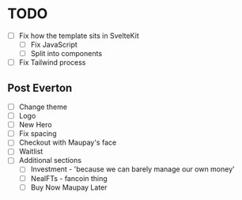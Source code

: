 # TODO
- [ ] Fix how the template sits in SvelteKit
  - [ ] Fix JavaScript
  - [ ] Split into components
- [ ] Fix Tailwind process

## Post Everton
- [ ] Change theme
- [ ] Logo
- [ ] New Hero
- [ ] Fix spacing
- [ ] Checkout with Maupay's face
- [ ] Waitlist
- [ ] Additional sections
  - [ ] Investment - 'because we can barely manage our own money'
  - [ ] NealFTs - fancoin thing
  - [ ] Buy Now Maupay Later
